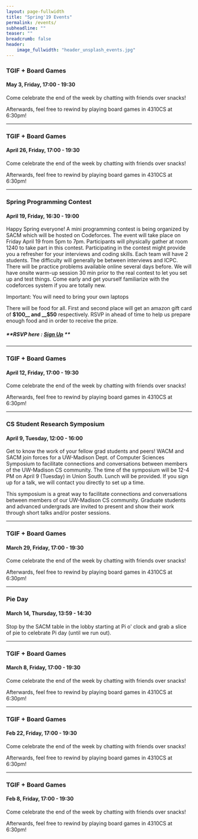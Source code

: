 ```yaml
---
layout: page-fullwidth
title: "Spring'19 Events"
permalink: /events/
subheadline: ""
teaser: ""
breadcrumb: false
header:
    image_fullwidth: "header_unsplash_events.jpg"
---
```

<!--more-->



### TGIF + Board Games

#### May 3, Friday, 17:00 - 19:30 

Come celebrate the end of the week by chatting with friends over snacks!

Afterwards, feel free to rewind by playing board games in 4310CS at 6:30pm!

---

### TGIF + Board Games

#### April 26, Friday, 17:00 - 19:30 

Come celebrate the end of the week by chatting with friends over snacks!

Afterwards, feel free to rewind by playing board games in 4310CS at 6:30pm!

---

### Spring Programming Contest

#### April 19, Friday, 16:30 - 19:00 

Happy Spring everyone! A mini programming contest is being organized by SACM which will be hosted on Codeforces. The event will take place on Friday April 19 from 5pm to 7pm. Participants will physically gather at room 1240 to take part in this contest. 
Participating in the contest might provide you a refresher for your interviews and coding skills.  Each team will have 2 students. The difficulty will generally be between interviews and ICPC. There will be practice problems available online several days before. We will have onsite warm-up session 30 min prior to the real contest to let you set up and test things. Come early and get yourself familiarize with the codeforces system if you are totally new.

Important: You will need to bring your own laptops

There will be food for all. First and second place will get an amazon gift card of __$100__ and __$50__ respectively. RSVP in ahead of time to help us prepare enough food and in order to receive the prize.

##### **RSVP here : [Sign Up](https://forms.gle/zjwNL3Kh8GmvBgu28) **

---

### TGIF + Board Games

#### April 12, Friday, 17:00 - 19:30 

Come celebrate the end of the week by chatting with friends over snacks!

Afterwards, feel free to rewind by playing board games in 4310CS at 6:30pm!

---

### CS Student Research Symposium

#### April 9, Tuesday, 12:00 - 16:00 

Get to know the work of your fellow grad students and peers! WACM and SACM join forces for a UW-Madison Dept. of Computer Sciences Symposium to facilitate connections and conversations between members of the UW-Madison CS community. The time of the symposium will be 12-4 PM on April 9 (Tuesday) in Union South. Lunch will be provided. If you sign up for a talk, we will contact you directly to set up a time. 

This symposium is a great way to facilitate connections and conversations between members of our UW-Madison CS community. Graduate students and advanced undergrads are invited to present and show their work through short talks and/or poster sessions.

---

### TGIF + Board Games

#### March 29, Friday, 17:00 - 19:30 

Come celebrate the end of the week by chatting with friends over snacks!

Afterwards, feel free to rewind by playing board games in 4310CS at 6:30pm!

---

### Pie Day

#### March 14, Thursday, 13:59 - 14:30 

Stop by the SACM table in the lobby starting at Pi o' clock and grab a slice of pie to celebrate Pi day (until we run out).

---

### TGIF + Board Games

#### March 8, Friday, 17:00 - 19:30 

Come celebrate the end of the week by chatting with friends over snacks!

Afterwards, feel free to rewind by playing board games in 4310CS at 6:30pm!

---

### TGIF + Board Games

#### Feb 22, Friday, 17:00 - 19:30 

Come celebrate the end of the week by chatting with friends over snacks!

Afterwards, feel free to rewind by playing board games in 4310CS at 6:30pm!

---

### TGIF + Board Games

#### Feb 8, Friday, 17:00 - 19:30 

Come celebrate the end of the week by chatting with friends over snacks!

Afterwards, feel free to rewind by playing board games in 4310CS at 6:30pm!












